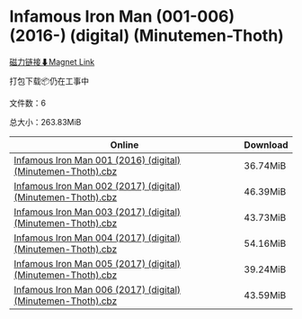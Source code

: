 # Infamous Iron Man (001-006) (2016-) (digital) (Minutemen-Thoth)

[磁力链接⬇Magnet Link](magnet:?xt=urn:btih:4f3b67d523b0446782dd5f2566b3add2fe752d04&dn=Infamous%20Iron%20Man%20%28001-006%29%20%282016-%29%20%28digital%29%20%28Minutemen-Thoth%29)

打包下载📦仍在工事中

文件数：6

总大小：263.83MiB

Online | Download
--- | ---
[Infamous Iron Man 001 (2016) (digital) (Minutemen-Thoth).cbz](https://github.com/alicewish/markdown/blob/master/comic/Infamous-Iron-Man-001-2016-digital-Minutemen-Thoth-cbz.md) | 36.74MiB
[Infamous Iron Man 002 (2017) (digital) (Minutemen-Thoth).cbz](https://github.com/alicewish/markdown/blob/master/comic/Infamous-Iron-Man-002-2017-digital-Minutemen-Thoth-cbz.md) | 46.39MiB
[Infamous Iron Man 003 (2017) (digital) (Minutemen-Thoth).cbz](https://github.com/alicewish/markdown/blob/master/comic/Infamous-Iron-Man-003-2017-digital-Minutemen-Thoth-cbz.md) | 43.73MiB
[Infamous Iron Man 004 (2017) (digital) (Minutemen-Thoth).cbz](https://github.com/alicewish/markdown/blob/master/comic/Infamous-Iron-Man-004-2017-digital-Minutemen-Thoth-cbz.md) | 54.16MiB
[Infamous Iron Man 005 (2017) (digital) (Minutemen-Thoth).cbz](https://github.com/alicewish/markdown/blob/master/comic/Infamous-Iron-Man-005-2017-digital-Minutemen-Thoth-cbz.md) | 39.24MiB
[Infamous Iron Man 006 (2017) (digital) (Minutemen-Thoth).cbz](https://github.com/alicewish/markdown/blob/master/comic/Infamous-Iron-Man-006-2017-digital-Minutemen-Thoth-cbz.md) | 43.59MiB